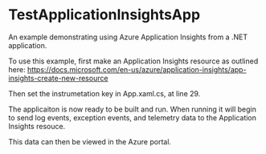 # TestApplicationInsightsApp
An example demonstrating using Azure Application Insights from a .NET application.

To use this example, first make an Application Insights resource as outlined here:
https://docs.microsoft.com/en-us/azure/application-insights/app-insights-create-new-resource

Then set the instrumetation key in App.xaml.cs, at line 29.

The applicaiton is now ready to be built and run.
When running it will begin to send log events, exception events, and telemetry data to the Application Insights resouce.

This data can then be viewed in the Azure portal.
